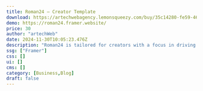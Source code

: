 ```yaml
---
title: Roman24 — Creator Template
download: https://artechwebagency.lemonsqueezy.com/buy/35c14280-fe59-46c4-b020-3d3086657832
demo: https://roman24.framer.website/
price: 30
author: "artechWeb"
date: 2024-11-30T10:05:23.476Z
description: "Roman24 is tailored for creators with a focus in driving traffic; designed with polished visuals and smooth animations. Its blog is a dynamic canvas, inviting and inspiring authors to unleash their creativity and share compelling stories."
ssg: ["Framer"]
css: []
ui: []
cms: []
category: [Business,Blog]
draft: false
---
```

